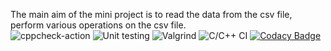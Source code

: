 The main aim of the mini project is to read the data from the csv file, perform various operations on the csv file.  
![cppcheck-action](https://github.com/99002567/cpp-mini-project/workflows/cppcheck-action/badge.svg)
![Unit testing](https://github.com/99002567/cpp-mini-project/workflows/Unit%20testing/badge.svg)
![Valgrind](https://github.com/99002567/cpp-mini-project/workflows/Valgrind/badge.svg)
![C/C++ CI](https://github.com/99002567/cpp-mini-project/workflows/C/C++%20CI/badge.svg)
[![Codacy Badge](https://app.codacy.com/project/badge/Grade/843d8e743533483e9358244f95ba3bd4)](https://www.codacy.com/gh/99002567/cpp-mini-project/dashboard?utm_source=github.com&amp;utm_medium=referral&amp;utm_content=99002567/cpp-mini-project&amp;utm_campaign=Badge_Grade)
